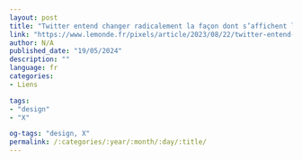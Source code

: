 ```yaml
---
layout: post
title: "Twitter entend changer radicalement la façon dont s’affichent les liens vers les articles de presse"
link: "https://www.lemonde.fr/pixels/article/2023/08/22/twitter-entend-changer-radicalement-la-facon-dont-s-affichent-les-liens-vers-les-articles-de-presse_6186171_4408996.html"
author: N/A
published_date: "19/05/2024"
description: ""
language: fr
categories:
- Liens

tags:
- "design"
- "X"

og-tags: "design, X"
permalink: /:categories/:year/:month/:day/:title/
---
```


